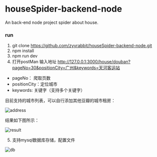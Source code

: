 # houseSpider-backend-node
An back-end node project spider about house.

### run

1. git clone https://github.com/zyyrabbit/houseSpider-backend-node.git
2. npm install
3. npm run dev
4. 打开postMan 输入地址 http://127.0.0.1:3000/house/douban?pageNo=30&positionCity=广州&keywords=天河客运站
 - pageNo： 爬取页数
 - positionCity：定位城市
 - keywords: 关键字（支持多个关键字）

目前支持的城市列表，可以自行添加其他豆瓣的城市租房：

![address](https://user-gold-cdn.xitu.io/2018/9/28/1661f136280ee47d?w=1179&h=713&f=png&s=155678)

结果如下图所示：

![result](https://user-gold-cdn.xitu.io/2018/9/28/1661f13c7756d750?w=1171&h=791&f=png&s=81627)

5. 支持mysql数据库存储，配置文件

![db](https://user-gold-cdn.xitu.io/2018/9/28/1661f128071a6af4?w=994&h=654&f=png&s=92661)

